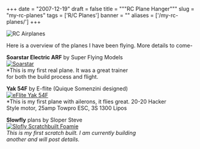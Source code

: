 
+++
date = "2007-12-19"
draft = false
title = """RC Plane Hanger"""
slug = "my-rc-planes"
tags = ['R/C Planes']
banner = ""
aliases = ['/my-rc-planes/']
+++


![RC Airplanes](http://static.mrmatt57.org/img/rc-airplane.jpg "RC Airplanes")

Here is a overview of the planes I have been flying. More details to come-

**Soarstar Electric ARF** by Super Flying Models  
[![Soarstar](http://static.mrmatt57.org/img/soarstar2_t.jpg "Soarstar")](http://static.mrmatt57.org/img/soarstar2.jpg)  
*This is my first real plane. It was a great trainer  
 for both the build process and flight.


**Yak 54F** by E-flite (Quique Somenzini designed)  
[![eFlite Yak 54F](http://static.mrmatt57.org/img/yak_t.jpg "eFlite Yak 54F")](http://static.mrmatt57.org/img/yak.jpg)  
*This is my first plane with ailerons, it flies great. 20-20 Hacker  
 Style motor, 25amp Towpro ESC, 3S 1300 Lipos
 
**Slowfly** plans by Sloper Steve  
[![Slofly Scratchbuilt Foamie](http://static.mrmatt57.org/img/slofly_t.jpg "Slofly Scratchbuilt Foamie")](http://static.mrmatt57.org/img/slofly.jpg)  
*This is my first scratch built. I am currently building  
 another and will post details.*


